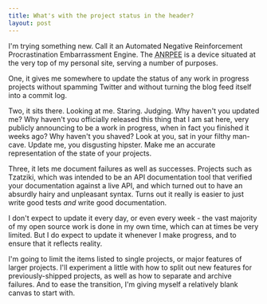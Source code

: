 ```yaml
---
title: What's with the project status in the header?
layout: post
---
```


I'm trying something new. Call it an Automated Negative Reinforcement Procrastination Embarrassment Engine. The <abbr title="Automated Negative Reinforcement Procrastination Embarrassment Engine">ANRPEE</abbr> is a device situated at the very top of my personal site, serving a number of purposes.

One, it gives me somewhere to update the status of any work in progress projects without spamming Twitter and without turning the blog feed itself into a commit log.

Two, it sits there. Looking at me. Staring. Judging. Why haven't you updated me? Why haven't you officially released this thing that I am sat here, very publicly announcing to be a work in progress, when in fact you finished it weeks ago? Why haven't you shaved? Look at you, sat in your filthy man-cave. Update me, you disgusting hipster. Make me an accurate representation of the state of your projects.

Three, it lets me document failures as well as successes. Projects such as Tzatziki, which was intended to be an API documentation tool that verified your documentation against a live API, and which turned out to have an absurdly hairy and unpleasant syntax. Turns out it really is easier to just write good tests _and_ write good documentation.

I don't expect to update it every day, or even every week - the vast majority of my open source work is done in my own time, which can at times be very limited. But I do expect to update it whenever I make progress, and to ensure that it reflects reality.

I'm going to limit the items listed to single projects, or major features of larger projects. I'll experiment a little with how to split out new features for previously-shipped projects, as well as how to separate and archive failures. And to ease the transition, I'm giving myself a relatively blank canvas to start with.